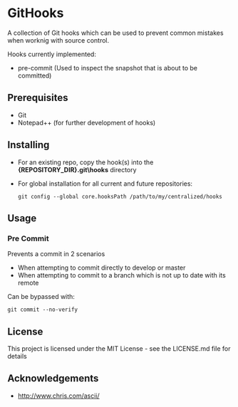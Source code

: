 # GitHooks

A collection of Git hooks which can be used to prevent common mistakes when worknig with source control.

Hooks currently implemented:

* pre-commit (Used to inspect the snapshot that is about to be committed)

## Prerequisites

* Git
* Notepad++ (for further development of hooks)

## Installing

* For an existing repo, copy the hook(s) into the __{REPOSITORY_DIR}\.git\hooks__ directory
* For global installation for all current and future repositories:

      git config --global core.hooksPath /path/to/my/centralized/hooks

## Usage

### Pre Commit 

Prevents a commit in 2 scenarios

* When attempting to commit directly to develop or master
* When attempting to commit to a branch which is not up to date with its remote

Can be bypassed with:

    git commit --no-verify

## License
This project is licensed under the MIT License - see the LICENSE.md file for details

## Acknowledgements 

*  http://www.chris.com/ascii/ 
